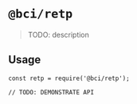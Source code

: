 # `@bci/retp`

> TODO: description

## Usage

```
const retp = require('@bci/retp');

// TODO: DEMONSTRATE API
```
